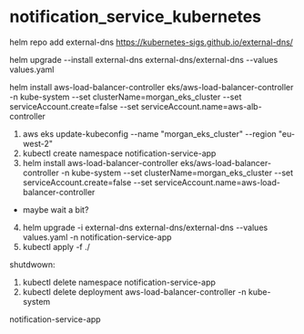 # notification_service_kubernetes

helm repo add external-dns https://kubernetes-sigs.github.io/external-dns/

helm upgrade --install external-dns external-dns/external-dns --values values.yaml

<!-- helm install external-dns external-dns/external-dns -n kube-system --set clusterName=morgan_eks_cluster --set serviceAccount.create=false --set serviceAccount.name=ebs-external-dns-csi -->

helm install aws-load-balancer-controller eks/aws-load-balancer-controller -n kube-system --set clusterName=morgan_eks_cluster --set serviceAccount.create=false --set serviceAccount.name=aws-alb-controller

<!-- helm upgrade -i aws-load-balancer-controller eks/aws-load-balancer-controller --set clusterName=morgan_eks_cluster --set serviceAccount.create=false --set region=eu-west-2 --set vpcId=vpc-0d0dd8e9ed97fca5c --set serviceAccount.name=aws-alb-controller -n kube-system -->

1. aws eks update-kubeconfig --name "morgan_eks_cluster" --region "eu-west-2"
2. kubectl create namespace notification-service-app
3. helm install aws-load-balancer-controller eks/aws-load-balancer-controller -n kube-system --set clusterName=morgan_eks_cluster --set serviceAccount.create=false --set serviceAccount.name=aws-load-balancer-controller
 - maybe wait a bit?
4. helm upgrade -i external-dns external-dns/external-dns --values values.yaml -n notification-service-app
5. kubectl apply -f ./

shutdwown:
1. kubectl delete namespace notification-service-app
2. kubectl delete deployment aws-load-balancer-controller -n kube-system 

notification-service-app
<!-- helm upgrade -i aws-load-balancer-controller eks/aws-load-balancer-controller -n kube-system --set clusterName=morgan_eks_cluster --set serviceAccount.create=false --set serviceAccount.name=aws-alb-controller -->

<!-- helm upgrade -i external-dns external-dns/external-dns --values values.yaml -n notification-service-app -->
